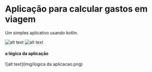 # Aplicação para calcular gastos em viagem
Um simples aplicativo usando kotlin.

![alt text](img/telaApresentacao.png)
![alt text](img/telaApresentacaoCalculando.png)

#### a lógica da aplicação
![alt text](img/logica da aplicacao.png)


